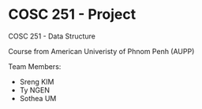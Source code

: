 # COSC 251 - Project
COSC 251 - Data Structure

Course from American Univeristy of Phnom Penh (AUPP)

Team Members:
- Sreng KIM
- Ty NGEN
- Sothea UM
